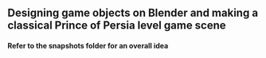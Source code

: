## Designing game objects on Blender and making a classical Prince of Persia level game scene

#### Refer to the snapshots folder for an overall idea
